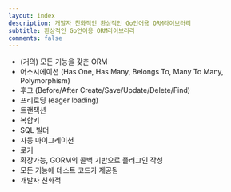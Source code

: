 ```yaml
---
layout: index
description: 개발자 친화적인 환상적인 Go언어용 ORM라이브러리
subtitle: 환상적인 Go언어용 ORM라이브러리
comments: false
---
```


* <i class="fa fa-arrow-circle-right" aria-hidden="true"></i> (거의) 모든 기능을 갖춘 ORM
* <i class="fa fa-arrow-circle-right" aria-hidden="true"></i> 어소시에이션 (Has One, Has Many, Belongs To, Many To Many, Polymorphism)
* <i class="fa fa-arrow-circle-right" aria-hidden="true"></i> 후크 (Before/After Create/Save/Update/Delete/Find)
* <i class="fa fa-arrow-circle-right" aria-hidden="true"></i> 프리로딩 (eager loading)
* <i class="fa fa-arrow-circle-right" aria-hidden="true"></i> 트랜잭션
* <i class="fa fa-arrow-circle-right" aria-hidden="true"></i> 복합키
* <i class="fa fa-arrow-circle-right" aria-hidden="true"></i> SQL 빌더
* <i class="fa fa-arrow-circle-right" aria-hidden="true"></i> 자동 마이그레이션
* <i class="fa fa-arrow-circle-right" aria-hidden="true"></i> 로거
* <i class="fa fa-arrow-circle-right" aria-hidden="true"></i> 확장가능, GORM의 콜백 기반으로 플러그인 작성
* <i class="fa fa-arrow-circle-right" aria-hidden="true"></i> 모든 기능에 테스트 코드가 제공됨
* <i class="fa fa-arrow-circle-right" aria-hidden="true"></i> 개발자 친화적